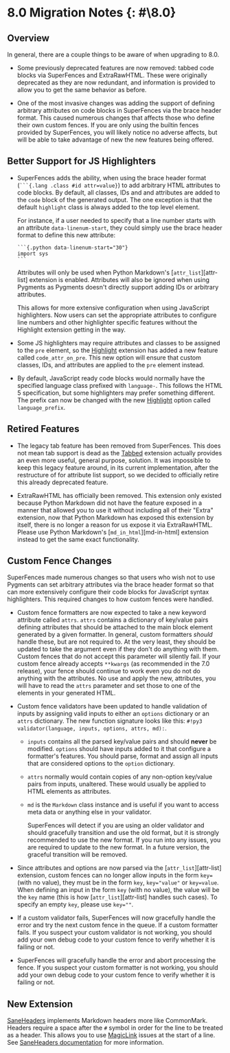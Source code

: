 # 8.0 Migration Notes {: #\8.0}

## Overview

In general, there are a couple things to be aware of when upgrading to 8.0.

- Some previously deprecated features are now removed: tabbed code blocks via SuperFences and ExtraRawHTML. These were
  originally deprecated as they are now redundant, and information is provided to allow you to get the same behavior
  as before.

- One of the most invasive changes was adding the support of defining arbitrary attributes on code blocks in SuperFences
  via the brace header format. This caused numerous changes that affects those who define their own custom fences. If
  you are only using the builtin fences provided by SuperFences, you will likely notice no adverse affects, but will be
  able to take advantage of new the new features being offered.

## Better Support for JS Highlighters

- SuperFences adds the ability, when using the brace header format (` ```{.lang .class #id attr=value} `) to add
  arbitrary HTML attributes to code blocks. By default, all classes, IDs and and attributes are added to the `code`
  block of the generated output. The one exception is that the default `highlight` class is always added to the top
  level element.

    For instance, if a user needed to specify that a line number starts with an attribute `data-linenum-start`, they
    could simply use the brace header format to define this new attribute:

    ````
    ```{.python data-linenum-start="30"}
    import sys
    ```
    ````

    Attributes will only be used when Python Markdown's [`attr_list`][attr-list] extension is enabled. Attributes will
    also be ignored when using Pygments as Pygments doesn't directly support adding IDs or arbitrary attributes.

    This allows for more extensive configuration when using JavaScript highlighters. Now users can set the appropriate
    attributes to configure line numbers and other highlighter specific features without the Highlight extension getting
    in the way.

- Some JS highlighters may require attributes and classes to be assigned to the `pre` element, so the
  [Highlight](../../extensions/highlight.md) extension has added a new feature called `code_attr_on_pre`. This new
  option will ensure that custom classes, IDs, and attributes are applied to the `pre` element instead.

- By default, JavaScript ready code blocks would normally have the specified language class prefixed with `language-`.
  This follows the HTML 5 specification, but some highlighters may prefer something different. The prefix can now be
  changed with the new [Highlight](../../extensions/highlight.md) option called `language_prefix`.

## Retired Features

- The legacy tab feature has been removed from SuperFences. This does not mean tab support is dead as the
  [Tabbed](../../extensions/tabbed.md) extension actually provides an even more useful, general purpose, solution. It
  was impossible to keep this legacy feature around, in its current implementation, after the restructure of for
  attribute list support, so we decided to officially retire this already deprecated feature.

- ExtraRawHTML has officially been removed. This extension only existed because Python Markdown did not have the feature
  exposed in a manner that allowed you to use it without including all of their "Extra" extension, now that Python
  Markdown has exposed this extension by itself, there is no longer a reason for us expose it via ExtraRawHTML. Please
  use Python Markdown's [`md_in_html`][md-in-html] extension instead to get the same exact functionality.

## Custom Fence Changes

SuperFences made numerous changes so that users who wish not to use Pygments can set arbitrary attributes via the brace
header format so that can more extensively configure their code blocks for JavaScript syntax highlighters. This required
changes to how custom fences were handled.

- Custom fence formatters are now expected to take a new keyword attribute called `attrs`. `attrs` contains a dictionary
  of key/value pairs defining attributes that should be attached to the main block element generated by a given
  formatter. In general, custom formatters *should* handle these, but are not required to.  At the very least, they
  should be updated to take the argument even if they don't do anything with them. Custom fences that do not accept this
  parameter will silently fail. If your custom fence already accepts `**kwargs` (as recommended in the 7.0 release),
  your fence should continue to work even you do not do anything with the attributes. No use and apply the new,
  attributes, you will have to read the `attrs` parameter and set those to one of the elements in your generated HTML.

- Custom fence validators have been updated to handle validation of inputs by assigning valid inputs to either an
  `options` dictionary or an `attrs` dictionary. The new function signature looks like this:
  `#!py3 validator(language, inputs, options, attrs, md):`.

  - `inputs` contains all the parsed key/value pairs and should **never** be modified. `options` should have inputs
    added to it that configure a formatter's features. You should parse, format and assign all inputs that are
    considered options to the `option` dictionary.

  - `attrs` normally would contain copies of any non-option key/value pairs from inputs, unaltered. These would usually
    be applied to HTML elements as attributes.

  - `md` is the `Markdown` class instance and is useful if you want to access meta data or anything else in your
    validator.

    SuperFences will detect if you are using an older validator and should gracefully transition and use the old format,
    but it is strongly recommended to use the new format. If you run into any issues, you are required to update to the
    new format. In a future version, the graceful transition will be removed.

- Since attributes and options are now parsed via the [`attr_list`][attr-list] extension, custom fences can no longer
  allow inputs in the form `key=` (with no value), they must be in the form `key`, `key="value"` or `key=value`. When
  defining an input in the form `key` (with no value), the value will be the `key` name (this is how
  [`attr_list`][attr-list] handles such cases). To specify an empty `key`, please use `key=""`.

- If a custom validator fails, SuperFences will now gracefully handle the error and try the next custom fence in the
  queue. If a custom formatter fails. If you suspect your custom validator is not working, you should add your own debug
  code to your custom fence to verify whether it is failing or not.

- SuperFences will gracefully handle the error and abort processing the fence. If you suspect your custom formatter is
  not working, you should add your own debug code to your custom fence to verify whether it is failing or not.

## New Extension

[SaneHeaders](../../extensions/saneheaders.md) implements Markdown headers more like CommonMark. Headers require a space
after the `#` symbol in order for the line to be treated as a header. This allows you to use
[MagicLink](../../extensions/magiclink.md) issues at the start of a line. See
[SaneHeaders documentation](../../extensions/saneheaders.md) for more information.
